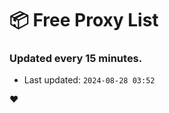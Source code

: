 # :package: Free Proxy List
### Updated every 15 minutes.

- Last updated: `2024-08-28 03:52`

:heart:
